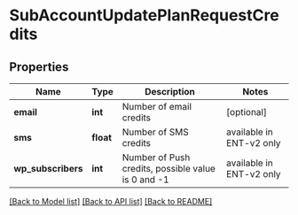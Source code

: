 # SubAccountUpdatePlanRequestCredits

## Properties
Name | Type | Description | Notes
------------ | ------------- | ------------- | -------------
**email** | **int** | Number of email credits | [optional] 
**sms** | **float** | Number of SMS credits | available in ENT-v2 only | [optional] 
**wp_subscribers** | **int** | Number of Push credits, possible value is 0 and -1 | available in ENT-v2 only | [optional] 

[[Back to Model list]](../README.md#documentation-for-models) [[Back to API list]](../README.md#documentation-for-api-endpoints) [[Back to README]](../README.md)


